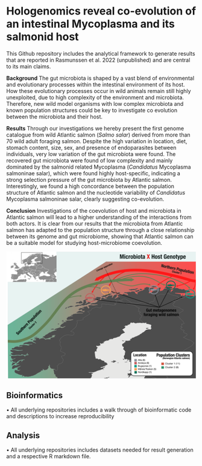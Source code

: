 # Hologenomics reveal co-evolution of an intestinal Mycoplasma and its salmonid host
This Github repository includes the analytical framework to generate results that are reported in Rasmunssen et al. 2022 (unpublished) and are central to its main claims.

**Background**
The gut microbiota is shaped by a vast blend of environmental and evolutionary processes within the intestinal environment of its host. How these evolutionary processes occur in wild animals remain still highly unexploited, due to high complexity of the environment and microbiota. Therefore, new wild model organisms with low complex microbiota and known population structures could be key to investigate co evolution between the microbiota and their host.

**Results**
Through our investigations we hereby present the first genome catalogue from wild Atlantic salmon (*Salmo salar*) derived from more than 70 wild adult foraging salmon. Despite the high variation in location, diet, stomach content, size, sex, and presence of endoparasites between individuals, very low variation of the gut microbiota were found. The recovered gut microbiota were found of low complexity and mainly dominated by the salmonid related Mycoplasma (*Candidatus* Mycoplasma salmoninae salar), which were found highly host-specific, indicating a strong selection pressure of the gut microbiota by Atlantic salmon. Interestingly, we found a high concordance between the population structure of Atlantic salmon and the nucleotide variability of *Candidatus* Mycoplasma salmoninae salar, clearly suggesting co-evolution.

**Conclusion**
Investigations of the coevolution of host and microbiota in Atlantic salmon will lead to a higher understanding of the interactions from both actors. It is clear from our results that the microbiota from Atlantic salmon has adapted to the population structure through a close relationship between its genome and gut microbiome, showing that Atlantic salmon can be a suitable model for studying host-microbiome coevolution.

![Graphical overview](.resources/Draft_Abstract.png)

## Bioinformatics
• All underlying repositories includes a walk through of bioinformatic code and descriptions to increase reproducibility

## Analysis
• All underlying repositories includes datasets needed for result generation and a respective R markdown file.
